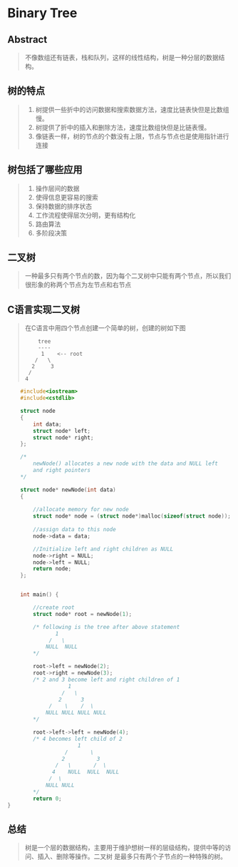 # Binary Tree


## Abstract
>不像数组还有链表，栈和队列，这样的线性结构，树是一种分层的数据结构。


## 树的特点
>1. 树提供一些折中的访问数据和搜索数据方法，速度比链表快但是比数组慢。
>2. 树提供了折中的插入和删除方法，速度比数组快但是比链表慢。
>3. 像链表一样，树的节点的个数没有上限，节点与节点也是使用指针进行连接


## 树包括了哪些应用
>1. 操作层间的数据 
>2. 使得信息更容易的搜索
>3. 保持数据的排序状态
>4. 工作流程使得层次分明，更有结构化
>5. 路由算法
>6. 多阶段决策


## 二叉树
>一种最多只有两个节点的数，因为每个二叉树中只能有两个节点，所以我们很形象的称两个节点为左节点和右节点



## C语言实现二叉树
>在C语言中用四个节点创建一个简单的树，创建的树如下图
>
>         tree
>         ----
>          1    <-- root
>        /   \
>       2     3  
>      /   
>     4  
> 

```c++  
    #include<iostream>
    #include<cstdlib>

    struct node
    {
    	int data;
    	struct node* left;
    	struct node* right;
    };

    /*
    	newNode() allocates a new node with the data and NULL left 
    	and right pointers
    */

    struct node* newNode(int data)
    {
    	
    	//allocate memory for new node
    	struct node* node = (struct node*)malloc(sizeof(struct node));
    	 
    	//assign data to this node
    	node->data = data;

    	//Initialize left and right children as NULL
    	node->right = NULL;
    	node->left = NULL;
    	return node;
    };


    int main() {

    	//create root
    	struct node* root = newNode(1);

    	/* following is the tree after above statement
    		   1
    		 /   \
    		NULL  NULL
    	*/

    	root->left = newNode(2);
    	root->right = newNode(3);
    	/* 2 and 3 become left and right children of 1
    			   1
    			 /   \
    			2      3
    		 /    \    /  \
    		NULL NULL NULL NULL
    	*/

    	root->left->left = newNode(4);
    	/* 4 becomes left child of 2
    				  1
    			  /       \
    			 2          3
    		   /   \       /  \
    		  4    NULL  NULL  NULL
    		 /  \
    		NULL NULL
    	*/
    	return 0;
}
```

## 总结
> 树是一个层的数据结构，主要用于维护想树一样的层级结构，提供中等的访问、插入、删除等操作。二叉树
> 是最多只有两个子节点的一种特殊的树。

